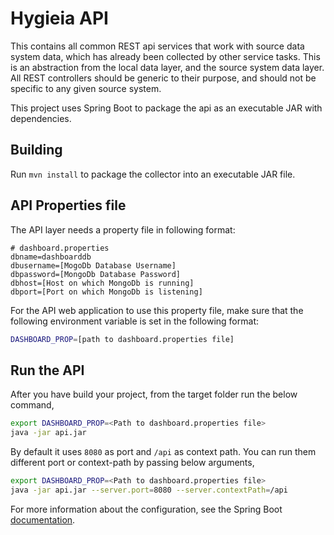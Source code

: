 # Hygieia API

This contains all common REST api services that work with source data system data, which has already
been collected by other service tasks.  This is an abstraction from the local data layer, and the source
system data layer. All REST controllers should be generic to their purpose, and should not be specific
to any given source system.

This project uses Spring Boot to package the api as an executable JAR with dependencies.


## Building

Run `mvn install` to package the collector into an executable JAR file.


## API Properties file

The API layer needs a property file in following format:

```properties
# dashboard.properties
dbname=dashboarddb
dbusername=[MogoDb Database Username]
dbpassword=[MongoDb Database Password]
dbhost=[Host on which MongoDb is running]
dbport=[Port on which MongoDb is listening]
```

For the API web application to use this property file, make sure that the following environment variable is set in the following format:

```bash
DASHBOARD_PROP=[path to dashboard.properties file]
```

## Run the API

After you have build your project, from the target folder run the below command,

```bash
export DASHBOARD_PROP=<Path to dashboard.properties file>
java -jar api.jar 
```

By default it uses `8080` as port and `/api` as context path. You can run them different port or context-path by passing below arguments,

```bash
export DASHBOARD_PROP=<Path to dashboard.properties file>
java -jar api.jar --server.port=8080 --server.contextPath=/api
```

For more information about the configuration,
see the Spring Boot [documentation](http://docs.spring.io/spring-boot/docs/current-SNAPSHOT/reference/htmlsingle/#boot-features-external-config-application-property-files).
